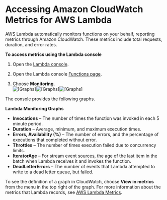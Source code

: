 # Accessing Amazon CloudWatch Metrics for AWS Lambda<a name="monitoring-functions-access-metrics"></a>

AWS Lambda automatically monitors functions on your behalf, reporting metrics through Amazon CloudWatch\. These metrics include total requests, duration, and error rates\. 

**To access metrics using the Lambda console**

1. Open the [Lambda console](https://console.aws.amazon.com/lambda)\.

1. Open the Lambda console [Functions page](https://console.aws.amazon.com/lambda/home#/functions)\.

1. Choose **Monitoring**\.  
![\[Graphs\]](http://docs.aws.amazon.com/lambda/latest/dg/images/metrics-functions-list.png)![\[Graphs\]](http://docs.aws.amazon.com/lambda/latest/dg/)![\[Graphs\]](http://docs.aws.amazon.com/lambda/latest/dg/)

The console provides the following graphs\.

**Lambda Monitoring Graphs**
+ **Invocations** – The number of times the function was invoked in each 5 minute period\.
+ **Duration** – Average, minimum, and maximum execution times\.
+ **Errors, Availability \(%\)** – The number of errors, and the percentage of executions that completed without error\.
+ **Throttles** – The number of times execution failed due to concurrency limits\.
+ **IteratorAge** – For stream event sources, the age of the last item in the batch when Lambda receives it and invokes the function\.
+ **DeadLetterErrors** – The number of events that Lambda attempted to write to a dead letter queue, but failed\.

To see the definition of a graph in CloudWatch, choose **View in metrics** from the menu in the top right of the graph\. For more information about the metrics that Lambda records, see [AWS Lambda Metrics](monitoring-functions-metrics.md)\.